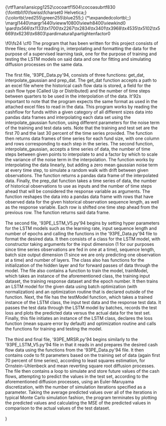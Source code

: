 {\rtf1\ansi\ansicpg1252\cocoartf1504\cocoasubrtf830
{\fonttbl\f0\fswiss\fcharset0 Helvetica;}
{\colortbl;\red255\green255\blue255;}
{\*\expandedcolortbl;;}
\margl1440\margr1440\vieww10800\viewh8400\viewkind0
\pard\tx566\tx1133\tx1700\tx2267\tx2834\tx3401\tx3968\tx4535\tx5102\tx5669\tx6236\tx6803\pardirnatural\partightenfactor0

\f0\fs24 \cf0 The program that has been written for this project consists of three files; one for reading in, interpolating and formatting the data for the purpose of a supervised learning task, one for the purpose of training and testing the LSTM models on said data and one for fitting and simulating diffusion processes on the same data. \
\
The first file, \'93PE_Data.py\'94, consists of three functions: get_dat, interpolate_gaussian and prep_dat. The get_dat function accepts a path to an excel file where the historical cash flow data is stored, a field for the cash flow type (Called Up or Distributed) and the number of time steps between quarters to be used in the interpolation of the data. It\'92s important to note that the program expects the same format as used in the attached excel files to read in the data. This program works by reading the cashflow for funds within a given category of all different sizes data into pandas data frames and interpolating each data set using the interpolate_gaussian function, using different parameters for the noise term of the training and test data sets. Note that the training and test set are the first 70 and the last 30 percent of the time series provided. The function then returns data frames of time series for each fund size, with one column and rows corresponding to each step in the series. The second function, interpolate_gaussian, accepts a time series of data, the number of time steps between given points to interpolate to and a factor by which to scale the variance of the noise term in the interpolation. The function works by interpolating the data linearly, but adding a zero mean gaussian noise term at every time step, to simulate a random walk with drift between given observations. The function returns a pandas data frame of the interpolated data. Finally, the prep_dat function takes a time series of data, the number of historical observations to use as inputs and the number of time steps ahead that will be considered the response variable as arguments. The function reshapes the data into a pandas data frame with rows that have observed data for the given historical observation sequence length, as well as the response variable. Each row is shifted one time step ahead from the previous row. The function returns said data frame.\
\
The second file, \'93PE_LSTM_V5.py\'94 begins by setting hyper parameters for the LSTM models such as the learning rate, input sequence length and number of epochs and calling the functions in the \'93PE_Data.py\'94 file to format the desired data. It then consists of a class for the LSTM model, with constructor taking arguments for the input dimension (1 for our purposes since time series observations are fed in one at a time), sequence length, batch size output dimension (1 since we are only predicting one observation at a time) and number of layers. The class also has functions for the initialization of the hidden layer and for forward passes of data through the model. The file also contains a function to train the model, trainModel, which takes an instance of the aforementioned class, the training input dataset, the training response dataset and the epoch number. It then trains an LSTM model for the given data using batch optimization (with normalization) and an optimization routine that is declared outside of the function. Next, the file has the testModel function, which takes a trained instance of the LSTM class, the input test data and the response test data. It passes the test data through the LSTM model by batches, records the test loss and plots the predicted data versus the actual data for the test set. Finally, this file initiates an instance of the LSTM class, declares the loss function (mean square error by default) and optimization routine and calls the functions for training and testing the model.\
\
The third and final file, \'93PE_MRSR.py\'94 begins similarly to the \'93PE_LSTM_V5.py\'94 file in that it reads in and prepares the desired cash flow data using the functions from the \'93PE_Data.py\'94 file. It then contains code to fit parameters based on the training set of data (again first 70 percent of time series), according to least squares estimation, for Ornstein-Uhlenbeck and mean reverting square root diffusion processes. The file then contains a loop to simulate and store future values of the cash flows, attempting to predict the values in the test set, according to the aforementioned diffusion processes, using an Euler-Maruyama discretization, with the number of simulation iterations specified as a parameter. Taking the average predicted values over all of the iterations in typical Monte Carlo simulation fashion, the program terminates by plotting the predicted values and calculating the MSE of the predicted values in comparison to the actual values of the test dataset.\
\
}
